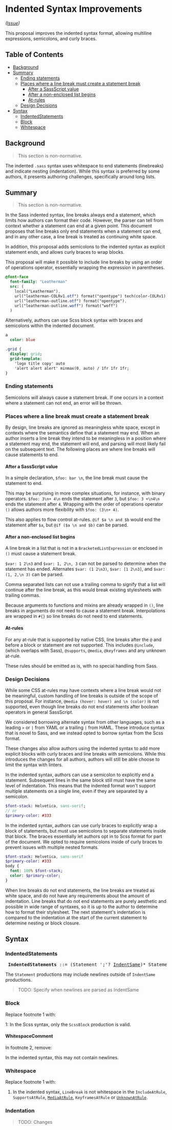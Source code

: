 # Indented Syntax Improvements

*([Issue](https://github.com/sass/sass/issues/216))*

This proposal improves the indented syntax format, allowing multiline
expressions, semicolons, and curly braces.

## Table of Contents

* [Background](#background)
* [Summary](#summary)
  * [Ending statements](#ending-statements)
  * [Places where a line break must create a statement break](#places-where-a-line-break-must-create-a-statement-break)
    * [After a SassScript value](#after-a-sassscript-value)
    * [After a non-enclosed list begins](#after-a-non-enclosed-list-begins)
    * [At-rules](#at-rules)
  * [Design Decisions](#design-decisions)
* [Syntax](#syntax)
  * [IndentedStatements](#indentedstatements)
  * [Block](#block)
  * [Whitespace](#whitespace)

## Background

> This section is non-normative.

The indented `.sass` syntax uses whitespace to end statements (linebreaks) and
indicate nesting (indentation). While this syntax is preferred by some authors,
it presents authoring challenges, specifically around long lists.

## Summary

> This section is non-normative.

In the Sass indented syntax, line breaks always end a statement, which limits
how authors can format their code. However, the parser can tell from context
whether a statement can end at a given point. This document proposes that line
breaks only end statements when a statement can end, and in any other case, a
line break is treated as continuing white space.

In addition, this proposal adds semicolons to the indented syntax as explicit
statement ends, and allows curly braces to wrap blocks.

This proposal will make it possible to include line breaks by using
an order of operations operator, essentially wrapping the expression in parentheses.

```sass
@font-face
  font-family: "Leatherman"
  src: (
    local("Leatherman"),
    url("leatherman-COLRv1.otf") format("opentype") tech(color-COLRv1),
    url("leatherman-outline.otf") format("opentype"),
    url("leatherman-outline.woff") format("woff")
  )
```

Alternatively, authors can use Scss block syntax with braces and semicolons
within the indented document.

```sass
a
  color: blue

.grid {
  display: grid;
  grid-template:
    'logo title copy' auto
    'alert alert alert' minmax(0, auto) / 1fr 1fr 1fr;
}
```

### Ending statements

Semicolons will always cause a statement break. If one occurs in a context where
a statement can not end, an error will be thrown.

### Places where a line break must create a statement break

By design, line breaks are ignored as meaningless white space, except in
contexts where the semantics define that a statement may end. When an author
inserts a line break they intend to be meaningless in a position where a
statement may end, the statement will end, and parsing will most likely fail on
the subsequent text. The following places are where line breaks will cause
statements to end.

#### After a SassScript value

In a simple declaration, `$foo: bar \n`, the line break must cause the statement
to end.

This may be surprising in more complex situations, for instance, with binary
operators. `$foo: 3\n+ 4\n` ends the statement after `3`, but `$foo: 3 +\n4\n`
ends the statement after `4`. Wrapping with the order of operations operator
`()` allows authors more flexibility with `$foo: (3\n+ 4)`.

This also applies to flow control at-rules. `@if $a \n and $b` would end the
statement after `$a`, but `@if ($a \n and $b)` can be parsed.

#### After a non-enclosed list begins

A line break in a list that is not in a `BracketedListExpression` or enclosed in
`()` must cause a statement break.

`$var: 1 2\n3` and `$var: 1, 2\n, 3` can not be parsed to determine when the
statement has ended. Alternates `$var: (1 2\n3)`, `$var: [1 2\n3]`, and `$var:
(1, 2,\n 3)` can be parsed.

Comma separated lists can not use a trailing comma to signify that a list will
continue after the line break, as this would break existing stylesheets with
trailing commas.

Because arguments to functions and mixins are already wrapped in `()`, line
breaks in arguments do not need to cause a statement break. Interpolations are
wrapped in `#{}` so line breaks do not need to end statements.

#### At-rules

For any at-rule that is supported by native CSS, line breaks after the `@` and
before a block or statement are not supported. This includes `@include`,
(which overlaps with Sass), `@supports`, `@media`, `@keyframes` and any unknown
at-rule.

These rules should be emitted as is, with no special handling from Sass.

### Design Decisions

While some CSS at-rules may have contexts where a line break would not be
meaningful, custom handling of line breaks is outside of the scope of this
proposal. For instance, `@media (hover: hover) and \n (color)` is not supported,
even though line breaks do not end statements after boolean operators in general
SassScript.

We considered borrowing alternate syntax from other languages, such as a leading
`>` or `|` from YAML or a trailing `|` from HAML. These introduce syntax that is
novel to Sass, and we instead opted to borrow syntax from the Scss format.

These changes also allow authors using the indented syntax to add more explicit
blocks with curly braces and line breaks with semicolons. While this introduces
the changes for all authors, authors will still be able choose to limit the
syntax with linters.

In the indented syntax, authors can use a semicolon to explicitly end a
statement. Subsequent lines in the same block still must have the same level of
indentation. This means that the indented format won't support multiple
statements on a single line, even if they are separated by a semicolon.

```sass
$font-stack: Helvetica, sans-serif;
// or
$primary-color: #333
```

In the indented syntax, authors can use curly braces to explicitly wrap a block
of statements, but must use semicolons to separate statements inside that block.
The braces essentially let authors opt in to Scss format for part of the
document. We opted to require semicolons inside of curly braces to prevent
issues with multiple nested formats.

```sass
$font-stack: Helvetica, sans-serif
$primary-color: #333
body {
  font: 100% $font-stack;
  color: $primary-color;
}
```

When line breaks do not end statements, the line breaks are treated as white
space, and do not have any requirements about the amount of indentation. Line
breaks that do not end statements are purely aesthetic and possible in wide
range of syntaxes, so it is up to the author to determine how to format their
stylesheet. The next statement's indentation is compared to the indentation at
the start of the current statement to determine nesting or block closure.

## Syntax

### IndentedStatements

<x><pre>
**IndentedStatements**  ::= (Statement ';'? [IndentSame])\* Statement ';'?
</pre></x>

[IndentSame]: ../spec/statement.md#indentation

The `Statement` productions may include newlines outside of `IndentSame`
productions.

> TODO: Specify when newlines are parsed as IndentSame

### Block

Replace footnote 1 with:

1: In the Scss syntax, only the `ScssBlock` production is valid.

#### WhitespaceComment

In footnote 2, remove:

In the indented syntax, this may not contain newlines.

### Whitespace

Replace footnote 1 with:

1. In the indented syntax, `LineBreak` is not whitespace in the `IncludeAtRule`,
   `SupportsAtRule`, [`MediaAtRule`], `KeyframesAtRule` or [`UnknownAtRule`].

[`MediaAtRule`]: ../spec/at-rules/media.md
[`UnknownAtRule`]: ../spec/at-rules/unknown.md

### Indentation

> TODO: Changes
